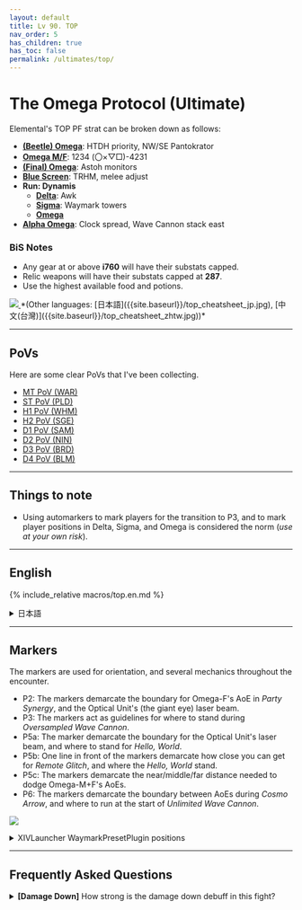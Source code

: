 ```yaml
---
layout: default
title: Lv 90. TOP
nav_order: 5
has_children: true
has_toc: false
permalink: /ultimates/top/
---
```


# The Omega Protocol (Ultimate)

Elemental's TOP PF strat can be broken down as follows:

- [**(Beetle) Omega**](01_omega): HTDH priority, NW/SE Pantokrator
- [**Omega M/F**](02_omega_mf): 1234 (〇×▽□)-4231
- [**(Final) Omega**](03_omega_reconfigured): Astoh monitors
- [**Blue Screen**](04_blue_screen): TRHM, melee adjust
- **Run: Dynamis**
  - [**Delta**](05_run_dynamis_delta): Awk
  - [**Sigma**](05_run_dynamis_sigma): Waymark towers
  - [**Omega**](05_run_dynamis_omega)
- [**Alpha Omega**](06_alpha_omega): Clock spread, Wave Cannon stack east

### BiS Notes

- Any gear at or above **i760** will have their substats capped.
- Relic weapons will have their substats capped at **287**.
- Use the highest available food and potions.

<a href="{{site.baseurl}}/top_cheatsheet.jpg">
  <img src="{{site.baseurl}}/top_cheatsheet.jpg">
</a>
*(Other languages: [日本語]({{site.baseurl}}/top_cheatsheet_jp.jpg), [中文(台灣)]({{site.baseurl}}/top_cheatsheet_zhtw.jpg))*

---

## PoVs

Here are some clear PoVs that I've been collecting.

- [MT PoV (WAR)](https://youtube.com/live/ddu61i9cG6Q)
- [ST PoV (PLD)](https://youtube.com/live/sn_3cjm2vIo)
- [H1 PoV (WHM)](https://youtube.com/live/4OtrT1IDH5c)
- [H2 PoV (SGE)](https://youtube.com/live/wklF6mteicY)
- [D1 PoV (SAM)](https://youtube.com/live/_zxDr1mJLbo)
- [D2 PoV (NIN)](https://youtube.com/live/IWayItot1o8)
- [D3 PoV (BRD)](https://youtube.com/live/r-a6z9Ys4OU)
- [D4 PoV (BLM)](https://youtube.com/live/bB3v9ev093I)

---

## Things to note

- Using automarkers to mark players for the transition to P3, and to mark
  player positions in Delta, Sigma, and Omega is considered the norm (*use at
  your own risk*).

---

## English

{% include_relative macros/top.en.md %}


<details markdown=block>
<summary>日本語</summary>

{% include_relative macros/top.jp.md %}

</details>

---

## Markers

The markers are used for orientation, and several mechanics throughout the
encounter.

- P2: The markers demarcate the boundary for Omega-F's AoE in *Party Synergy*,
  and the Optical Unit's (the giant eye) laser beam.
- P3: The markers act as guidelines for where to stand during *Oversampled Wave
  Cannon*.
- P5a: The marker demarcate the boundary for the Optical Unit's laser beam, and
  where to stand for *Hello, World*.
- P5b: One line in front of the markers demarcate how close you can get for
  *Remote Glitch*, and where the *Hello, World* stand.
- P5c: The markers demarcate the near/middle/far distance needed to dodge
  Omega-M+F's AoEs.
- P6: The markers demarcate the boundary between AoEs during *Cosmo Arrow*, and
  where to run at the start of *Unlimited Wave Cannon*.

![]({{site.baseurl}}/images/ultimates/top/markers.jpg)
<details markdown=block>
<summary>XIVLauncher WaymarkPresetPlugin positions</summary>

```json
{
  "Name":"TOP",
  "MapID":908,
  "A":{"X":100.0,"Y":0.0,"Z":87.0,"ID":0,"Active":true},
  "B":{"X":113.0,"Y":0.0,"Z":100.0,"ID":1,"Active":true},
  "C":{"X":100.0,"Y":0.0,"Z":113.0,"ID":2,"Active":true},
  "D":{"X":87.0,"Y":0.0,"Z":100.0,"ID":3,"Active":true},
  "One":{"X":109.192,"Y":0.0,"Z":90.808,"ID":4,"Active":true},
  "Two":{"X":109.192,"Y":0.0,"Z":109.192,"ID":5,"Active":true},
  "Three":{"X":90.808,"Y":0.0,"Z":109.192,"ID":6,"Active":true},
  "Four":{"X":90.808,"Y":0.0,"Z":90.808,"ID":7,"Active":true}
}
```

</details>

---

## Frequently Asked Questions

<details markdown=block>
<summary>
  <b>[Damage Down]</b> How strong is the damage down debuff in this fight?
</summary>
<table>
  <tr>
    <td>
      <p>The Damage Down debuff in this phase lowers a player's damage by
      <b>90%</b>.</p>
      <p><em>(Yes, this is </em>worse<em> than double-weakness!)</em></p>
    </td>
  </tr>
</table>
</details>

<script data-goatcounter="https://tuufless.goatcounter.com/count"
        async src="//gc.zgo.at/count.js"></script>
